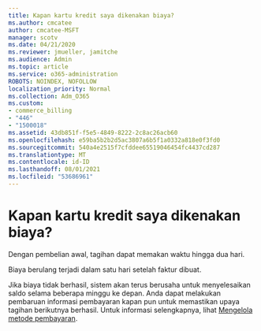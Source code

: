 ```yaml
---
title: Kapan kartu kredit saya dikenakan biaya?
ms.author: cmcatee
author: cmcatee-MSFT
manager: scotv
ms.date: 04/21/2020
ms.reviewer: jmueller, jamitche
ms.audience: Admin
ms.topic: article
ms.service: o365-administration
ROBOTS: NOINDEX, NOFOLLOW
localization_priority: Normal
ms.collection: Adm_O365
ms.custom:
- commerce_billing
- "446"
- "1500018"
ms.assetid: 43db851f-f5e5-4849-8222-2c8ac26acb60
ms.openlocfilehash: e59ba5b2b2d5ac3807a6b5f1a0332a818e0f3fd0
ms.sourcegitcommit: 540a4e2515f7cfddee65519046454fc4437cd287
ms.translationtype: MT
ms.contentlocale: id-ID
ms.lasthandoff: 08/01/2021
ms.locfileid: "53686961"
---
```

# <a name="when-is-my-credit-card-charged"></a>Kapan kartu kredit saya dikenakan biaya?

Dengan pembelian awal, tagihan dapat memakan waktu hingga dua hari.
  
Biaya berulang terjadi dalam satu hari setelah faktur dibuat.
  
Jika biaya tidak berhasil, sistem akan terus berusaha untuk menyelesaikan saldo selama beberapa minggu ke depan. Anda dapat melakukan pembaruan informasi pembayaran kapan pun untuk memastikan upaya tagihan berikutnya berhasil. Untuk informasi selengkapnya, lihat [Mengelola metode pembayaran](/microsoft-365/commerce/billing-and-payments/manage-payment-methods).